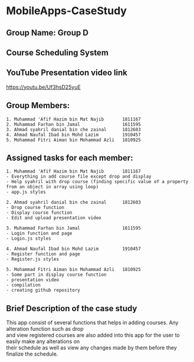 # MobileApps-CaseStudy
## Group Name: Group D
## Course Scheduling System

## YouTube Presentation video link
https://youtu.be/Uf3hsD25yuE

## Group Members:
```
1. Muhammad 'Afif Hazim bin Mat Najib       1811167
2. Muhammad Farhan bin Jamal                1611595
3. Ahmad syahril danial bin che zainal      1812603
4. Ahmad Naufal Ibad bin Mohd Lazim         1910457
5. Mohammad Fitri Aiman bin Mohammad Azli   1810925
```

## Assigned tasks for each member:
```
1. Muhammad 'Afif Hazim bin Mat Najib       1811167
- Everything in add course file except drop and display
- Help syahril with drop course (finding specific value of a property from an object in array using loop)
- app.js styles

2. Ahmad syahril danial bin che zainal      1812603
- Drop course function
- Display course function
- Edit and upload presentation video

3. Muhammad Farhan bin Jamal                1611595
- Login function and page
- Login.js styles

4. Ahmad Naufal Ibad bin Mohd Lazim         1910457
- Register function and page
- Register.js styles

5. Mohammad Fitri Aiman bin Mohammad Azli   1810925
- Some part in display course function
- presentation video
- compilation
- creating github repository
```

## Brief Description of the case study
This app consist of several functions that helps in adding courses. Any alteration function such as drop  
and view registered courses are also added into this app for the user to easily make any alterations on  
their schedule as well as view any changes made by them before they finalize the schedule.




